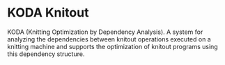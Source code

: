 # KODA Knitout
KODA (Knitting Optimization by Dependency Analysis). A system for analyzing the dependencies between knitout operations executed on a knitting machine and supports the optimization of knitout programs using this dependency structure. 
